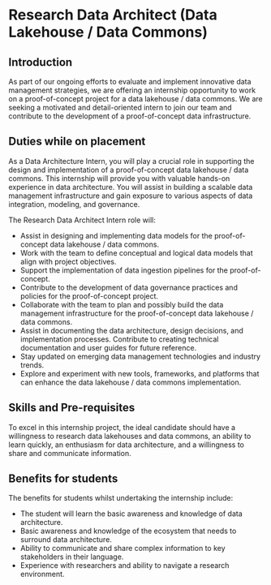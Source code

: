 # Research Data Architect (Data Lakehouse / Data Commons) 

## Introduction

As part of our ongoing efforts to evaluate and implement innovative data management strategies, we are offering an internship opportunity to work on a proof-of-concept project for a data lakehouse / data commons. We are seeking a motivated and detail-oriented intern to join our team and contribute to the development of a proof-of-concept data infrastructure. 

## Duties while on placement

As a Data Architecture Intern, you will play a crucial role in supporting the design and implementation of a proof-of-concept data lakehouse / data commons. This internship will provide you with valuable hands-on experience in data architecture. You will assist in building a scalable data management infrastructure and gain exposure to various aspects of data integration, modeling, and governance.

The Research Data Architect Intern role will: 
- Assist in designing and implementing data models for the proof-of-concept data lakehouse / data commons. 
- Work with the team to define conceptual and logical data models that align with project objectives. 
- Support the implementation of data ingestion pipelines for the proof-of-concept.
- Contribute to the development of data governance practices and policies for the proof-of-concept project. 
- Collaborate with the team to plan and possibly build the data management infrastructure for the proof-of-concept data lakehouse / data commons.
- Assist in documenting the data architecture, design decisions, and implementation processes. Contribute to creating technical documentation and user guides for future reference. 
- Stay updated on emerging data management technologies and industry trends. 
- Explore and experiment with new tools, frameworks, and platforms that can enhance the data lakehouse / data commons implementation. 

## Skills and Pre-requisites

To excel in this internship project, the ideal candidate should have a willingness to research data lakehouses and data commons, an ability to learn quickly, an enthusiasm for data architecture, and a willingness to share and communicate information. 



## Benefits for students 

The benefits for students whilst undertaking the internship include:

- The student will learn the basic awareness and knowledge of data architecture.
- Basic awareness and knowledge of the ecosystem that needs to surround data architecture. 
- Ability to communicate and share complex information to key stakeholders in their language. 
- Experience with researchers and ability to navigate a research environment. 
